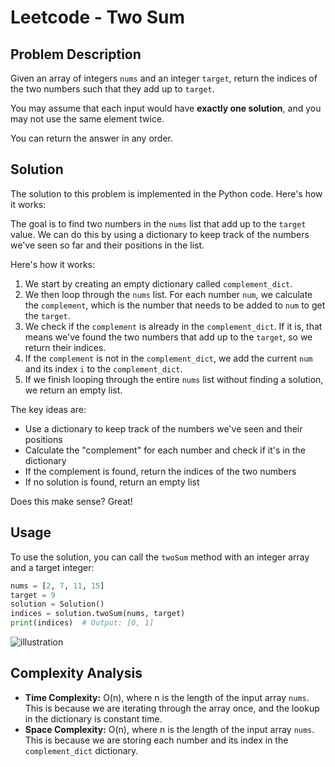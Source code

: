 # Leetcode - Two Sum

## Problem Description

Given an array of integers `nums` and an integer `target`, return the indices of the two numbers such that they add up to `target`.

You may assume that each input would have **exactly one solution**, and you may not use the same element twice.

You can return the answer in any order.

## Solution

The solution to this problem is implemented in the Python code. Here's how it works:


The goal is to find two numbers in the `nums` list that add up to the `target` value. We can do this by using a dictionary to keep track of the numbers we've seen so far and their positions in the list.

Here's how it works:
1. We start by creating an empty dictionary called `complement_dict`.
2. We then loop through the `nums` list. For each number `num`, we calculate the `complement`, which is the number that needs to be added to `num` to get the `target`.
3. We check if the `complement` is already in the `complement_dict`. If it is, that means we've found the two numbers that add up to the `target`, so we return their indices.
4. If the `complement` is not in the `complement_dict`, we add the current `num` and its index `i` to the `complement_dict`.
5. If we finish looping through the entire `nums` list without finding a solution, we return an empty list.

The key ideas are:
- Use a dictionary to keep track of the numbers we've seen and their positions
- Calculate the "complement" for each number and check if it's in the dictionary
- If the complement is found, return the indices of the two numbers
- If no solution is found, return an empty list

Does this make sense? Great!

## Usage

To use the solution, you can call the `twoSum` method with an integer array and a target integer:

```python
nums = [2, 7, 11, 15]
target = 9
solution = Solution()
indices = solution.twoSum(nums, target)
print(indices)  # Output: [0, 1]
```
![illustration](https://raw.githubusercontent.com/aTfure/codeKenya/7d44f8723062a8aededbc12b9760801a86c31509/codeK(main)/Leetcode/Problem_List/0001-two_sum/Two-sum.jpg)

## Complexity Analysis

- **Time Complexity:** O(n), where n is the length of the input array `nums`. This is because we are iterating through the array once, and the lookup in the dictionary is constant time.
- **Space Complexity:** O(n), where n is the length of the input array `nums`. This is because we are storing each number and its index in the `complement_dict` dictionary.
